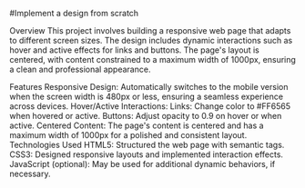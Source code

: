 #Implement a design from scratch

Overview
This project involves building a responsive web page that adapts to different screen sizes. The design includes dynamic interactions such as hover and active effects for links and buttons. The page's layout is centered, with content constrained to a maximum width of 1000px, ensuring a clean and professional appearance.

Features
Responsive Design: Automatically switches to the mobile version when the screen width is 480px or less, ensuring a seamless experience across devices.
Hover/Active Interactions:
Links: Change color to #FF6565 when hovered or active.
Buttons: Adjust opacity to 0.9 on hover or when active.
Centered Content: The page's content is centered and has a maximum width of 1000px for a polished and consistent layout.
Technologies Used
HTML5: Structured the web page with semantic tags.
CSS3: Designed responsive layouts and implemented interaction effects.
JavaScript (optional): May be used for additional dynamic behaviors, if necessary.
